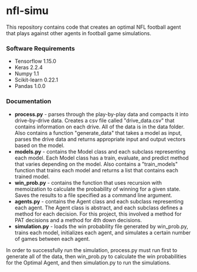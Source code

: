 # nfl-simu

This repository contains code that creates an optimal NFL football agent that plays against other agents in football game simulations.

### Software Requirements
- Tensorflow 1.15.0
- Keras 2.2.4
- Numpy 1.1
- Scikit-learn 0.22.1
- Pandas 1.0.0

### Documentation
* **process.py** - parses through the play-by-play data and compacts it into drive-by-drive data. Creates a csv file called "drive\_data.csv" that contains information on each drive. All of the data is in the data folder. Also contains a function "generate\_data" that takes a model as input, parses the drive data and returns appropriate input and output vectors based on the model.
* **models.py** - contains the Model class and each subclass representing each model. Each Model class has a train, evaluate, and predict method that varies depending on the model. Also contains a "train\_models" function that trains each model and returns a list that contains each trained model.
* **win_prob.py** - contains the function that uses recursion with memoization to calculate the probability of winning for a given state. Saves the results to a file specified as a command line argument.
* **agents.py** - contains the Agent class and each subclass representing each agent. The Agent class is abstract, and each subclass defines a method for each decision. For this project, this involved a method for PAT decisions and a method for 4th down decisions.
* **simulation.py** - loads the win probability file generated by win_prob.py, trains each model, initializes each agent, and simulates a certain number of games between each agent.

In order to successfully run the simulation, process.py must run first to generate all of the data, then win_prob.py to calculate the win probabilities for the Optimal Agent, and then simulation.py to run the simulations.

